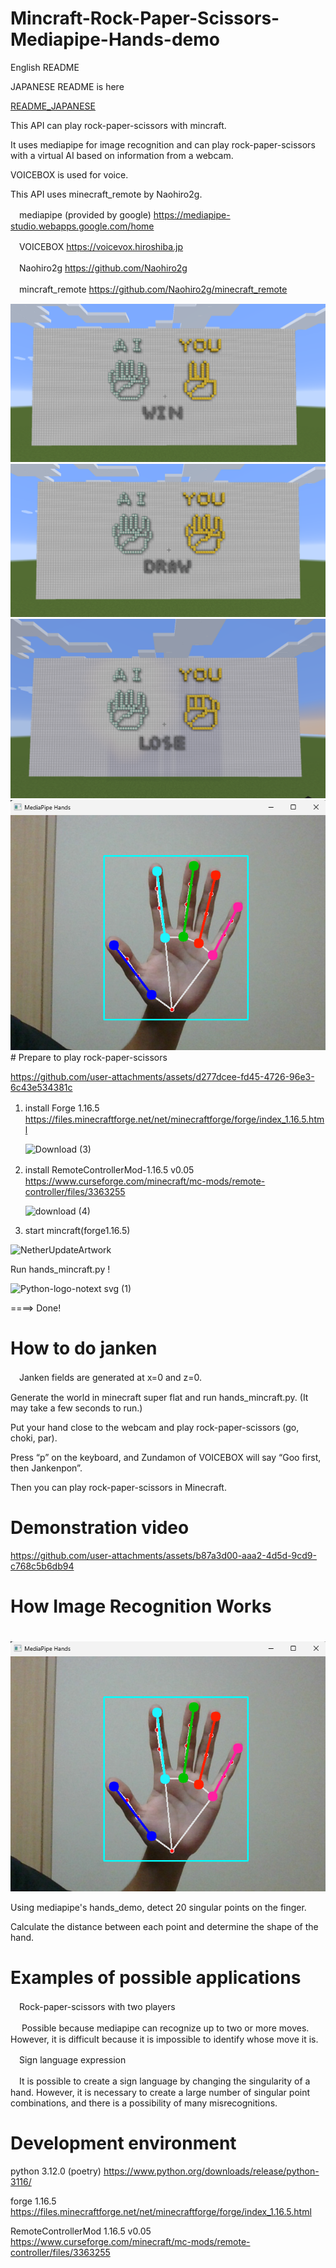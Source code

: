 # Mincraft-Rock-Paper-Scissors-Mediapipe-Hands-demo

English README

JAPANESE README is here

[README_JAPANESE](https://github.com/vichyalpha/Mincraft-Rock-Paper-Scissors-Mediapipe-Hands-demo/blob/main/README_JP.md)

This API can play rock-paper-scissors with mincraft.

It uses mediapipe for image recognition and can play rock-paper-scissors with a virtual AI based on information from a webcam.

VOICEBOX is used for voice.



This API uses minecraft_remote by Naohiro2g.

　mediapipe (provided by google) https://mediapipe-studio.webapps.google.com/home

　VOICEBOX https://voicevox.hiroshiba.jp

　Naohiro2g https://github.com/Naohiro2g
 
　mincraft_remote https://github.com/Naohiro2g/minecraft_remote 
 
<img width=“1300” alt=“image” src="https://github.com/vichyalpha/Mincraft-Rock-Paper-Scissors-Mediapipe-Hands-demo/blob/main/image/image(1).png">
<img width=“1300” alt=“image” src="https://github.com/vichyalpha/Mincraft-Rock-Paper-Scissors-Mediapipe-Hands-demo/blob/main/image/image(2).png">
<img width=“1300” alt=“image” src="https://github.com/vichyalpha/Mincraft-Rock-Paper-Scissors-Mediapipe-Hands-demo/blob/main/image/image.png">
<img width=“500” alt=“image” src="https://github.com/vichyalpha/Mincraft-Rock-Paper-Scissors-Mediapipe-Hands-demo/blob/main/image/%E3%82%B9%E3%82%AF%E3%83%AA%E3%83%BC%E3%83%B3%E3%82%B7%E3%83%A7%E3%83%83%E3%83%88%20(21).png">
# Prepare to play rock-paper-scissors

https://github.com/user-attachments/assets/d277dcee-fd45-4726-96e3-6c43e534381c

1. install Forge 1.16.5
　　　https://files.minecraftforge.net/net/minecraftforge/forge/index_1.16.5.html

   ![Download (3)](https://github.com/vichyalpha/Maze-Generation_vichy_f/assets/107329825/e2e9de27-5113-4a02-807b-1e4da3dc1f91)

2. install RemoteControllerMod-1.16.5 v0.05
　　　https://www.curseforge.com/minecraft/mc-mods/remote-controller/files/3363255

    ![download (4)](https://github.com/vichyalpha/Maze-Generation_vichy_f/assets/107329825/65c0c363-52e1-41f4-9b71-cf71aded1235)

3. start mincraft(forge1.16.5)

![NetherUpdateArtwork](https://github.com/vichyalpha/Maze-Generation_vichy_f/assets/107329825/28acd239-7094-43ac-8a8f-f79a9329ea85)

Run hands_mincraft.py !

![Python-logo-notext svg (1)](https://github.com/vichyalpha/Maze-Generation_vichy_f/assets/107329825/ae62b1b0-3ac0-458c-b5bc-93e8705a64d5)

====> Done!

# How to do janken

　Janken fields are generated at x=0 and z=0.
 
 Generate the world in minecraft super flat and run hands_mincraft.py. (It may take a few seconds to run.)
 
 Put your hand close to the webcam and play rock-paper-scissors (go, choki, par).
 
 Press “p” on the keyboard, and Zundamon of VOICEBOX will say “Goo first, then Jankenpon”.
 
 Then you can play rock-paper-scissors in Minecraft.

# Demonstration video

 https://github.com/user-attachments/assets/b87a3d00-aaa2-4d5d-9cd9-c768c5b6db94 
  
# How Image Recognition Works
　<img width=“500” alt=“image” src="https://github.com/vichyalpha/Mincraft-Rock-Paper-Scissors-Mediapipe-Hands-demo/blob/main/image/%E3%82%B9%E3%82%AF%E3%83%AA%E3%83%BC%E3%83%B3%E3%82%B7%E3%83%A7%E3%83%83%E3%83%88%20(21).png">
 
Using mediapipe's hands_demo, detect 20 singular points on the finger.

Calculate the distance between each point and determine the shape of the hand.

# Examples of possible applications
　Rock-paper-scissors with two players
 
 　  Possible because mediapipe can recognize up to two or more moves. However, it is difficult because it is impossible to identify whose move it is.
   
　Sign language expression
 
 　It is possible to create a sign language by changing the singularity of a hand. However, it is necessary to create a large number of singular point combinations, and there is a possibility of many misrecognitions.
  


# Development environment

python 3.12.0 (poetry)
 https://www.python.org/downloads/release/python-3116/
 
forge 1.16.5
 https://files.minecraftforge.net/net/minecraftforge/forge/index_1.16.5.html

RemoteControllerMod 1.16.5 v0.05
 https://www.curseforge.com/minecraft/mc-mods/remote-controller/files/3363255
